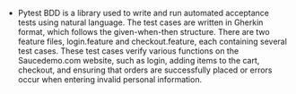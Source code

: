 - Pytest BDD is a library used to write and run automated acceptance tests using natural language. The test cases are written in Gherkin format, which follows the given-when-then structure. There are two feature files, login.feature and checkout.feature, each containing several test cases. These test cases verify various functions on the Saucedemo.com website, such as login, adding items to the cart, checkout, and ensuring that orders are successfully placed or errors occur when entering invalid personal information.